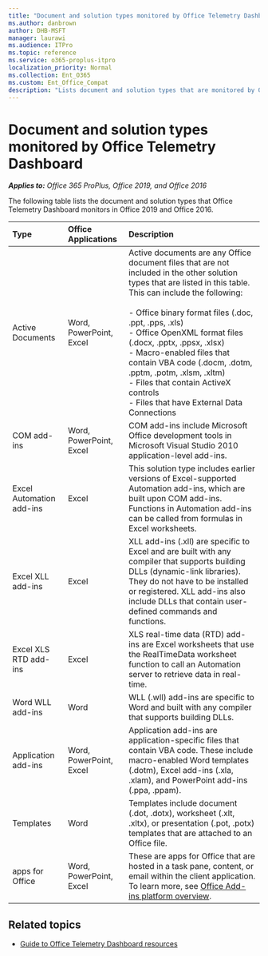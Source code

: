 ```yaml
---
title: "Document and solution types monitored by Office Telemetry Dashboard"
ms.author: danbrown
author: DHB-MSFT
manager: laurawi
ms.audience: ITPro
ms.topic: reference
ms.service: o365-proplus-itpro
localization_priority: Normal
ms.collection: Ent_O365
ms.custom: Ent_Office_Compat
description: "Lists document and solution types that are monitored by Office Telemetry Dashboard."
---
```


# Document and solution types monitored by Office Telemetry Dashboard

***Applies to:*** *Office 365 ProPlus, Office 2019, and Office 2016*

The following table lists the document and solution types that Office Telemetry Dashboard monitors in Office 2019 and Office 2016.
  

|**Type**|**Office Applications**|**Description**|
|:-----|:-----|:-----|
|Active Documents  <br/> |Word, PowerPoint, Excel  <br/> | Active documents are any Office document files that are not included in the other solution types that are listed in this table. This can include the following:  <br/>  <br/>- Office binary format files (.doc, .ppt, .pps, .xls)  <br/>  - Office OpenXML format files (.docx, .pptx, .ppsx, .xlsx)  <br/> - Macro-enabled files that contain VBA code (.docm, .dotm, .pptm, .potm, .xlsm, .xltm)  <br/>  - Files that contain ActiveX controls  <br/>  - Files that have External Data Connections  <br/> |
|COM add-ins  <br/> |Word, PowerPoint, Excel  <br/> |COM add-ins include Microsoft Office development tools in Microsoft Visual Studio 2010 application-level add-ins.  <br/> |
|Excel Automation add-ins  <br/> |Excel  <br/> |This solution type includes earlier versions of Excel-supported Automation add-ins, which are built upon COM add-ins. Functions in Automation add-ins can be called from formulas in Excel worksheets.  <br/> |
|Excel XLL add-ins  <br/> |Excel  <br/> |XLL add-ins (.xll) are specific to Excel and are built with any compiler that supports building DLLs (dynamic-link libraries). They do not have to be installed or registered. XLL add-ins also include DLLs that contain user-defined commands and functions.  <br/> |
|Excel XLS RTD add-ins  <br/> |Excel  <br/> |XLS real-time data (RTD) add-ins are Excel worksheets that use the RealTimeData worksheet function to call an Automation server to retrieve data in real-time.  <br/> |
|Word WLL add-ins  <br/> |Word  <br/> |WLL (.wll) add-ins are specific to Word and built with any compiler that supports building DLLs.  <br/> |
|Application add-ins  <br/> |Word, PowerPoint, Excel   <br/> |Application add-ins are application-specific files that contain VBA code. These include macro-enabled Word templates (.dotm), Excel add-ins (.xla, .xlam), and PowerPoint add-ins (.ppa, .ppam).  <br/> |
|Templates  <br/> |Word  <br/> |Templates include document (.dot, .dotx), worksheet (.xlt, .xltx), or presentation (.pot, .potx) templates that are attached to an Office file.  <br/> |
|apps for Office  <br/> |Word, PowerPoint, Excel  <br/> |These are apps for Office that are hosted in a task pane, content, or email within the client application. To learn more, see [Office Add-ins platform overview](https://docs.microsoft.com/office/dev/add-ins/overview/office-add-ins).  <br/> |
   
## Related topics

- [Guide to Office Telemetry Dashboard resources](compatibility-and-telemetry-in-office.md)

